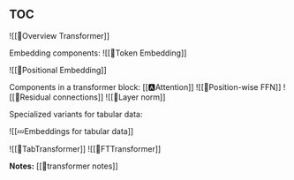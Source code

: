 
## TOC

![[🗼Overview Transformer]]

Embedding components:
![[🛌Token Embedding]]

![[🧵Positional Embedding]]

Components in a transformer block:
[[🅰️Attention]]
![[🎱Position-wise FFN]]
![[🔗Residual connections]]
![[🍔Layer norm]]

Specialized variants for tabular data:

![[💤Embeddings for tabular data]]


![[🤖TabTransformer]]
![[🤖FTTransformer]]

**Notes:**
[[🤖transformer notes]]
